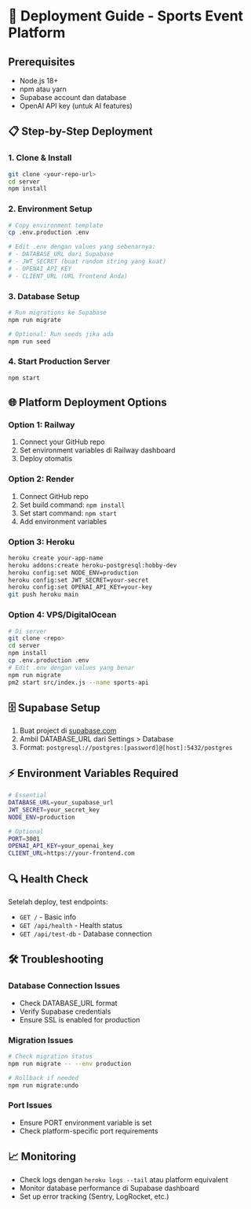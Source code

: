 # 🚀 Deployment Guide - Sports Event Platform

## Prerequisites
- Node.js 18+ 
- npm atau yarn
- Supabase account dan database
- OpenAI API key (untuk AI features)

## 📋 Step-by-Step Deployment

### 1. Clone & Install
```bash
git clone <your-repo-url>
cd server
npm install
```

### 2. Environment Setup
```bash
# Copy environment template
cp .env.production .env

# Edit .env dengan values yang sebenarnya:
# - DATABASE_URL dari Supabase
# - JWT_SECRET (buat random string yang kuat)
# - OPENAI_API_KEY
# - CLIENT_URL (URL frontend Anda)
```

### 3. Database Setup
```bash
# Run migrations ke Supabase
npm run migrate

# Optional: Run seeds jika ada
npm run seed
```

### 4. Start Production Server
```bash
npm start
```

## 🌐 Platform Deployment Options

### Option 1: Railway
1. Connect your GitHub repo
2. Set environment variables di Railway dashboard
3. Deploy otomatis

### Option 2: Render
1. Connect GitHub repo
2. Set build command: `npm install`
3. Set start command: `npm start`
4. Add environment variables

### Option 3: Heroku
```bash
heroku create your-app-name
heroku addons:create heroku-postgresql:hobby-dev
heroku config:set NODE_ENV=production
heroku config:set JWT_SECRET=your-secret
heroku config:set OPENAI_API_KEY=your-key
git push heroku main
```

### Option 4: VPS/DigitalOcean
```bash
# Di server
git clone <repo>
cd server
npm install
cp .env.production .env
# Edit .env dengan values yang benar
npm run migrate
pm2 start src/index.js --name sports-api
```

## 🗄️ Supabase Setup

1. Buat project di [supabase.com](https://supabase.com)
2. Ambil DATABASE_URL dari Settings > Database
3. Format: `postgresql://postgres:[password]@[host]:5432/postgres`

## ⚡ Environment Variables Required

```bash
# Essential
DATABASE_URL=your_supabase_url
JWT_SECRET=your_secret_key
NODE_ENV=production

# Optional
PORT=3001
OPENAI_API_KEY=your_openai_key
CLIENT_URL=https://your-frontend.com
```

## 🔍 Health Check

Setelah deploy, test endpoints:
- `GET /` - Basic info
- `GET /api/health` - Health status  
- `GET /api/test-db` - Database connection

## 🛠️ Troubleshooting

### Database Connection Issues
- Check DATABASE_URL format
- Verify Supabase credentials
- Ensure SSL is enabled for production

### Migration Issues
```bash
# Check migration status
npm run migrate -- --env production

# Rollback if needed  
npm run migrate:undo
```

### Port Issues
- Ensure PORT environment variable is set
- Check platform-specific port requirements

## 📈 Monitoring
- Check logs dengan `heroku logs --tail` atau platform equivalent
- Monitor database performance di Supabase dashboard
- Set up error tracking (Sentry, LogRocket, etc.)
